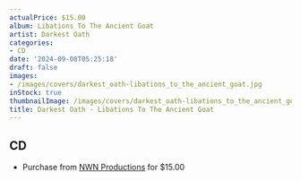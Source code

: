 ```yaml
---
actualPrice: $15.00
album: Libations To The Ancient Goat
artist: Darkest Oath
categories:
- CD
date: '2024-09-08T05:25:18'
draft: false
images:
- /images/covers/darkest_oath-libations_to_the_ancient_goat.jpg
inStock: true
thumbnailImage: /images/covers/darkest_oath-libations_to_the_ancient_goat-thumb.jpg
title: Darkest Oath - Libations To The Ancient Goat
---
```


## CD
* Purchase from [NWN Productions](http://shop.nwnprod.com/index.php?route=product/product&path=93&product_id=55261&sort=pd.name&order=ASC) for $15.00
